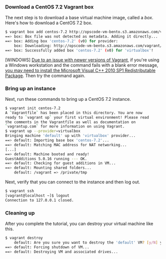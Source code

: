 ### Download a CentOS 7.2 Vagrant box

The next step is to download a base virtual machine image, called a _box_. Here's how to download a CentOS 7.2 box.

```bash
$ vagrant box add centos-7.2 http://opscode-vm-bento.s3.amazonaws.com/vagrant/virtualbox/opscode_centos-7.2_chef-provisionerless.box
==> box: Box file was not detected as metadata. Adding it directly...
==> box: Adding box 'centos-7.2' (v0) for provider:
    box: Downloading: http://opscode-vm-bento.s3.amazonaws.com/vagrant/virtualbox/opscode_centos-7.2_chef-provisionerless.box
==> box: Successfully added box 'centos-7.2' (v0) for 'virtualbox'!
```

[WINDOWS] [Due to an issue with newer versions of Vagrant](https://github.com/mitchellh/vagrant/issues/6852), if you're using a Windows workstation and the command fails with a blank error message, [you may need to install the Microsoft Visual C++ 2010 SP1 Redistributable Package](https://www.microsoft.com/en-us/download/details.aspx?id=8328). Then try the command again.

### Bring up an instance

Next, run these commands to bring up a CentOS 7.2 instance.

```bash
$ vagrant init centos-7.2
A `Vagrantfile` has been placed in this directory. You are now
ready to `vagrant up` your first virtual environment! Please read
the comments in the Vagrantfile as well as documentation on
`vagrantup.com` for more information on using Vagrant.
$ vagrant up --provider=virtualbox
Bringing machine 'default' up with 'virtualbox' provider...
==> default: Importing base box 'centos-7.2'...
==> default: Matching MAC address for NAT networking...
[...]
==> default: Machine booted and ready!
GuestAdditions 5.0.16 running --- OK.
==> default: Checking for guest additions in VM...
==> default: Mounting shared folders...
    default: /vagrant => /private/tmp
```

Next, verify that you can connect to the instance and then log out.

```bash
$ vagrant ssh
[vagrant@localhost ~]$ logout
Connection to 127.0.0.1 closed.
```

### Cleaning up

After you complete the tutorial, you can destroy your virtual machine like this.

```bash
$ vagrant destroy
    default: Are you sure you want to destroy the 'default' VM? [y/N] y
==> default: Forcing shutdown of VM...
==> default: Destroying VM and associated drives...
```
